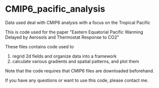 # CMIP6_pacific_analysis
Data used deal with CMIP6 analysis with a focus on the Tropical Pacific

This is code used for the paper "Eastern Equatorial Pacific Warming Delayed by Aerosols and Thermostat Response to CO2"

These files contains code used to 

1) regrid 2d fields and organize data into a framework
2) calculate various gradients and spatial patterns, and plot them

Note that the code requires that CMIP6 files are downloaded beforehand. 

If you have any questions or want to use this code, please contact me.
